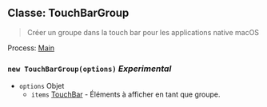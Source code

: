 ## Classe: TouchBarGroup

> Créer un groupe dans la touch bar pour les applications native macOS

Process: [Main](../tutorial/application-architecture.md#main-and-renderer-processes)

### `new TouchBarGroup(options)` *Experimental*

* `options` Objet 
  * `items` [TouchBar](touch-bar.md) - Éléments à afficher en tant que groupe.